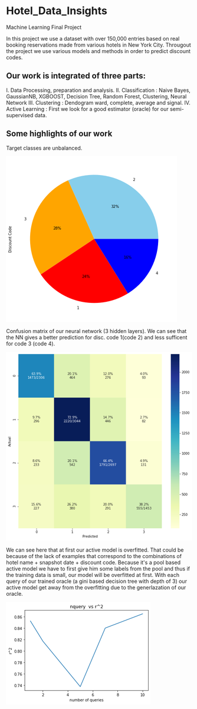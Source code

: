 # Hotel_Data_Insights
Machine Learning Final Project 
 
In this project we use a dataset with over 150,000 entries based on real booking reservations made from various hotels in New York City. Througout the project we use various models and methods in order to predict discount codes.
 
## Our work is integrated of three parts: 
I. Data Processing, preparation and analysis.
II. Classification : Naive Bayes, GaussianNB, XGBOOST, Decision Tree, Random Forest,  Clustering, Neural Network
III. Clustering : Dendogram ward, complete, average and signal.
IV. Active Learning : First we look for a good estimator (oracle) for our semi-supervised data.
 
## Some highlights of our work
 
 Target classes are unbalanced.
 
![](images/discount_code_pie.png)

Confusion matrix of our neural network (3 hidden layers).
We can see that the NN gives a better prediction for disc. code 1(code 2) and less sufficent for code 3 (code 4).

![](images/four_classes_cm.png)


 
We can see here that at first our active model is overfitted. That could be because of the lack of examples that correspond to the combinations of hotel name + snapshot date + discount code. Because it's a pool based active model we have to first give him some labels from the pool and thus if the training data is small, our model will be overfitted at first. With each query of our trained oracle (a gini based decision tree with depth of 3) our active model get away from the overfitting due to the generlazation of our oracle.

![](images/active_learning_query.png)




